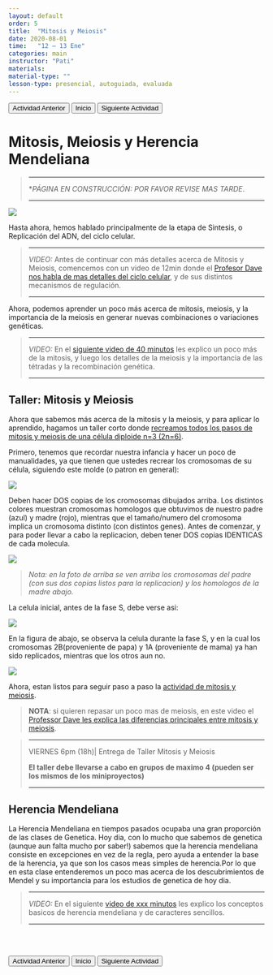 ```yaml
---
layout: default
order: 5
title:  "Mitosis y Meiosis"
date: 2020-08-01
time:   "12 – 13 Ene"
categories: main
instructor: "Pati"
materials: 
material-type: ""
lesson-type: presencial, autoguiada, evaluada
---
```


<a href="https://pesalerno.github.io/genetica2021/main/2020/08/01/4_proyectos-1.html"><button>Actividad Anterior</button></a>		<a href="https://pesalerno.github.io/genetica2021/"><button>Inicio</button></a>    <a href="https://pesalerno.github.io/genetica2021/main/2020/08/01/6_proyectos-2.html"><button>Siguiente Actividad</button></a>


# Mitosis, Meiosis y Herencia Mendeliana

>---------------------
> **PÁGINA EN CONSTRUCCIÓN: POR FAVOR REVISE MAS TARDE*. 
>
> ----------------------


![](https://github.com/pesalerno/genetica2021/blob/main/files/ciclo-celular.png?raw=true)<br>

Hasta ahora, hemos hablado principalmente de la etapa de Sintesis, o Replicación del ADN, del ciclo celular. 


>---------------------
>
>*VIDEO:* Antes de continuar con más detalles acerca de Mitosis y Meiosis, comencemos con un video de 12min donde el [Profesor Dave nos habla de mas detalles del ciclo celular](https://www.youtube.com/watch?v=eqJqhA8HSJ0&list=PLybg94GvOJ9HH3IbmPRCfU4knUiBJPq1Z&index=6), y de sus distintos mecanismos de regulación.  
>
> ----------------------
> 

Ahora, podemos aprender un poco más acerca de mitosis, meiosis, y la importancia de la meiosis en generar nuevas combinaciones o variaciones genéticas. 

>---------------------
>
>*VIDEO:* En el [siguiente video de 40 minutos](https://www.loom.com/share/b5f10ea8601b44cf9b5941a741c16388) les explico un poco más de la mitosis, y luego los detalles de la meiosis y la importancia de las tétradas y la recombinación genética. 
>
> ----------------------

## Taller: Mitosis y Meiosis

Ahora que sabemos más acerca de la mitosis y la meiosis, y para aplicar lo aprendido, hagamos un taller corto donde [recreamos todos los pasos de mitosis y meiosis de una célula diploide n=3 (2n=6)](https://drive.google.com/file/d/12tALmfFyX-MvRxbL3mj4uJlpVWARufh8/view?usp=sharing).

Primero, tenemos que recordar nuestra infancia y hacer un poco de manualidades, ya que tienen que ustedes recrear los cromosomas de su célula, siguiendo este molde (o patron en general):

![](https://github.com/pesalerno/genetica2021/blob/main/files/molde-mitosis.JPG?raw=true)<br>


Deben hacer DOS copias de los cromosomas dibujados arriba. Los distintos colores muestran cromosomas homologos que obtuvimos de nuestro padre (azul) y madre (rojo), mientras que el tamaño/numero del cromosoma implica un cromosoma distinto (con distintos genes). Antes de comenzar, y para poder llevar a cabo la replicacion, deben tener DOS copias IDENTICAS de cada molecula.

![](https://github.com/pesalerno/genetica2021/blob/main/files/homologos-cromatidas.JPG?raw=true)<br>

>*Nota: en la foto de arriba se ven arriba los cromosomas del padre (con sus dos copias listos para la replicacion) y los homologos de la madre abajo.*

La celula inicial, antes de la fase S, debe verse asi: 

![](https://github.com/pesalerno/genetica2021/blob/main/files/celula-mitosis.JPG?raw=true)<br>

En la figura de abajo, se observa la celula durante la fase S, y en la cual los cromosomas 2B(proveniente de papa) y 1A (proveniente de mama) ya han sido replicados, mientras que los otros aun no. 

![](https://github.com/pesalerno/genetica2021/blob/main/files/fase-S-mitosis.JPG?raw=true)<br>

Ahora, estan listos para seguir paso a paso la [actividad de mitosis y meiosis](https://drive.google.com/file/d/12tALmfFyX-MvRxbL3mj4uJlpVWARufh8/view?usp=sharing). 

> **NOTA**: si quieren repasar un poco mas de meiosis, en este video el [Professor Dave les explica las diferencias principales entre mitosis y meiosis](https://www.youtube.com/watch?v=k2DBsovDXxE&list=PLybg94GvOJ9HH3IbmPRCfU4knUiBJPq1Z&index=8). 

>---------------------
> 
> VIERNES 6pm (18h)| Entrega de Taller Mitosis y Meiosis 
> 
> **El taller debe llevarse a cabo en grupos de maximo 4 (pueden ser los mismos de los miniproyectos)**
>
> -------------------


## Herencia Mendeliana

La Herencia Mendeliana en tiempos pasados ocupaba una gran proporción de las clases de Genetica. Hoy dia, con lo mucho que sabemos de genetica (aunque aun falta mucho por saber!) sabemos que la herencia mendeliana consiste en excepciones en vez de la regla, pero ayuda a entender la base de la herencia, ya que son los casos meas simples de herencia.Por lo que en esta clase entenderemos un poco mas acerca de los descubrimientos de Mendel y su importancia para los estudios de genetica de hoy dia. 

>---------------------
>
>*VIDEO:* En el siguiente [video de xxx minutos]() les explico los conceptos basicos de herencia mendeliana y de caracteres sencillos. 
>
> ----------------------


<br><br>

<a href="https://pesalerno.github.io/genetica2021/main/2020/08/01/4_proyectos-1.html"><button>Actividad Anterior</button></a>		<a href="https://pesalerno.github.io/genetica2021/"><button>Inicio</button></a>    <a href="https://pesalerno.github.io/genetica2021/main/2020/08/01/6_proyectos-2.html"><button>Siguiente Actividad</button></a>



